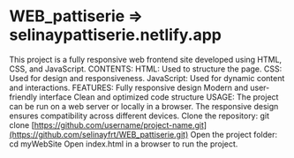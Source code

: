 # WEB_pattiserie => selinaypattiserie.netlify.app
This project is a fully responsive web frontend site developed using HTML, CSS, and JavaScript.
CONTENTS:
HTML: Used to structure the page.
CSS: Used for design and responsiveness.
JavaScript: Used for dynamic content and interactions.
FEATURES:
Fully responsive design
Modern and user-friendly interface
Clean and optimized code structure
USAGE:
The project can be run on a web server or locally in a browser.
The responsive design ensures compatibility across different devices.
Clone the repository:
git clone [https://github.com/username/project-name.git](https://github.com/selinayfrt/WEB_pattiserie.git)
Open the project folder:
cd myWebSite
Open index.html in a browser to run the project.
